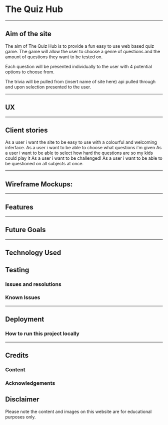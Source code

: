 # The Quiz Hub

---



## Aim of the site

The aim of The Quiz Hub is to provide a fun easy to use web based quiz game.
The game will allow the user to choose a genre of questions and the amount of questions they want to be tested on.

Each question will be presented individually to the user with 4 potential options to choose from.

The trivia will be pulled from (insert name of site here) api pulled through and upon selection presented to the user.

---

## UX



---

## Client stories
As a user i want the site to be easy to use with a colourful and welcoming inferface.
As a user i want to be able to choose what questions i'm given
As a user i want to be able to select how hard the questions are so my kids could play it
As a user i want to be challenged!
As a user i want to be able to be questioned on all subjects at once.


---

## Wireframe Mockups:



---

## Features


---

## Future Goals




---

## Technology Used



## Testing



### Issues and resolutions



### Known Issues



---

## Deployment


 

### How to run this project locally



---

## Credits

### Content


### Acknowledgements



## Disclaimer
Please note the content and images on this website are for educational purposes only.